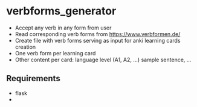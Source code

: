 # verbforms_generator

- Accept any verb in any form from user
- Read corresponding verb forms from https://www.verbformen.de/
- Create file with verb forms serving as input for anki learning cards creation
- One verb form per learning card
- Other content per card: language level (A1, A2, ...) sample sentence, ...

## Requirements
- flask
- 